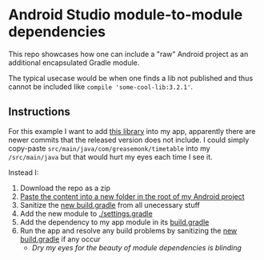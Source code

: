 # Android Studio module-to-module dependencies

This repo showcases how one can include a "raw" Android project as an additional encapsulated Gradle module. 

The typical usecase would be when one finds a lib not published and thus cannot be included like `compile 'some-cool-lib:3.2.1'`. 

## Instructions

For this example I want to add [this library](https://github.com/GreaseMonk/android-timetable-core) into my app, apparently there are newer commits that the released version does not include.
I could simply copy-paste `src/main/java/com/greasemonk/timetable` into my `/src/main/java` but that would hurt my eyes each time I see it.  

Instead I:

1. Download the repo as a zip
2. [Paste the content into a new folder in the root of my Android project][1]
3. Sanitize the [new build.gradle][2] from all unecessary stuff
4. Add the new module to [./settings.gradle][3]
5. Add the dependency to my app module in its [build.gradle][4]
6. Run the app and resolve any build problems by sanitizing the [new build.gradle][2] if any occur
    * *Dry my eyes for the beauty of module dependencies is blinding*

[1]: https://github.com/paramsen/gradle-module-dependency/tree/master/android-timetable-core
[2]: https://github.com/paramsen/gradle-module-dependency/blob/master/android-timetable-core/build.gradle
[3]: https://github.com/paramsen/gradle-module-dependency/blob/master/settings.gradle
[4]: https://github.com/paramsen/gradle-module-dependency/blob/master/app/build.gradle#L30
